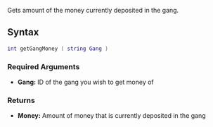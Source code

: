 Gets amount of the money currently deposited in the gang.

Syntax
------

``` lua
int getGangMoney ( string Gang )
```

### Required Arguments

-   **Gang:** ID of the gang you wish to get money of

### Returns

-   **Money:** Amount of money that is currently deposited in the gang

